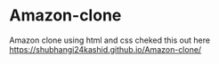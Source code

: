 # Amazon-clone
Amazon clone using html and css
cheked this out here https://shubhangi24kashid.github.io/Amazon-clone/
